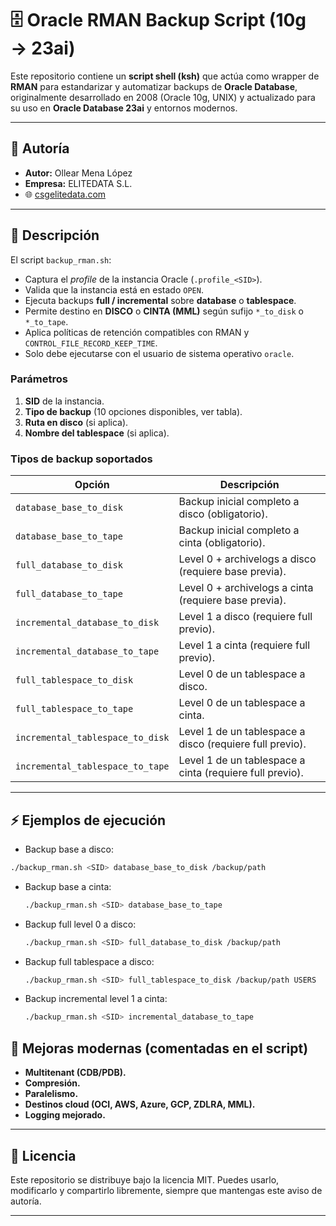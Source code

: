 # 🗄️ Oracle RMAN Backup Script (10g → 23ai)

Este repositorio contiene un **script shell (ksh)** que actúa como wrapper de **RMAN** para estandarizar y automatizar backups de **Oracle Database**, originalmente desarrollado en 2008 (Oracle 10g, UNIX) y actualizado para su uso en **Oracle Database 23ai** y entornos modernos.

---

## 👤 Autoría

- **Autor:** Ollear Mena López  
- **Empresa:** ELITEDATA S.L.  
- 🌐 [csgelitedata.com](https://csgelitedata.com)  

---

## 📖 Descripción

El script `backup_rman.sh`:
- Captura el *profile* de la instancia Oracle (`.profile_<SID>`).  
- Valida que la instancia está en estado `OPEN`.  
- Ejecuta backups **full / incremental** sobre **database** o **tablespace**.  
- Permite destino en **DISCO** o **CINTA (MML)** según sufijo `*_to_disk` o `*_to_tape`.  
- Aplica políticas de retención compatibles con RMAN y `CONTROL_FILE_RECORD_KEEP_TIME`.  
- Solo debe ejecutarse con el usuario de sistema operativo `oracle`.

### Parámetros
1. **SID** de la instancia.  
2. **Tipo de backup** (10 opciones disponibles, ver tabla).  
3. **Ruta en disco** (si aplica).  
4. **Nombre del tablespace** (si aplica).  

### Tipos de backup soportados
| Opción | Descripción |
|--------|-------------|
| `database_base_to_disk` | Backup inicial completo a disco (obligatorio). |
| `database_base_to_tape` | Backup inicial completo a cinta (obligatorio). |
| `full_database_to_disk` | Level 0 + archivelogs a disco (requiere base previa). |
| `full_database_to_tape` | Level 0 + archivelogs a cinta (requiere base previa). |
| `incremental_database_to_disk` | Level 1 a disco (requiere full previo). |
| `incremental_database_to_tape` | Level 1 a cinta (requiere full previo). |
| `full_tablespace_to_disk` | Level 0 de un tablespace a disco. |
| `full_tablespace_to_tape` | Level 0 de un tablespace a cinta. |
| `incremental_tablespace_to_disk` | Level 1 de un tablespace a disco (requiere full previo). |
| `incremental_tablespace_to_tape` | Level 1 de un tablespace a cinta (requiere full previo). |

---

## ⚡ Ejemplos de ejecución


* Backup base a disco: 

 ```bash
 ./backup_rman.sh <SID> database_base_to_disk /backup/path
 ```
* Backup base a cinta:

  ```bash
  ./backup_rman.sh <SID> database_base_to_tape
  ```
* Backup full level 0 a disco:

  ```bash
  ./backup_rman.sh <SID> full_database_to_disk /backup/path
  ```
* Backup full tablespace a disco:

  ```bash
  ./backup_rman.sh <SID> full_tablespace_to_disk /backup/path USERS
  ```
* Backup incremental level 1 a cinta:

  ```bash
  ./backup_rman.sh <SID> incremental_database_to_tape
  ```

## 🔧 Mejoras modernas (comentadas en el script)

* **Multitenant (CDB/PDB).**
* **Compresión.**
* **Paralelismo.**
* **Destinos cloud (OCI, AWS, Azure, GCP, ZDLRA, MML).**
* **Logging mejorado.**

---

## 📜 Licencia

Este repositorio se distribuye bajo la licencia MIT.
Puedes usarlo, modificarlo y compartirlo libremente, siempre que mantengas este aviso de autoría.

---
